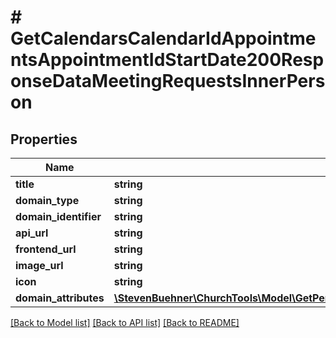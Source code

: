 # # GetCalendarsCalendarIdAppointmentsAppointmentIdStartDate200ResponseDataMeetingRequestsInnerPerson

## Properties

Name | Type | Description | Notes
------------ | ------------- | ------------- | -------------
**title** | **string** |  |
**domain_type** | **string** |  |
**domain_identifier** | **string** |  |
**api_url** | **string** |  |
**frontend_url** | **string** |  |
**image_url** | **string** |  |
**icon** | **string** |  |
**domain_attributes** | [**\StevenBuehner\ChurchTools\Model\GetPersonsBirthdays200ResponseDataInnerPersonDomainAttributes**](GetPersonsBirthdays200ResponseDataInnerPersonDomainAttributes.md) |  |

[[Back to Model list]](../../README.md#models) [[Back to API list]](../../README.md#endpoints) [[Back to README]](../../README.md)
